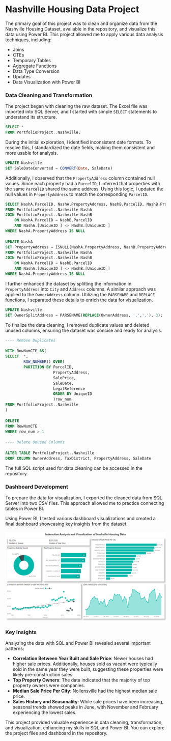 # Nashville Housing Data Project

The primary goal of this project was to clean and organize data from the Nashville Housing Dataset, available in the repository, and visualize this data using Power BI. This project allowed me to apply various data analysis techniques, including:

- Joins  
- CTEs  
- Temporary Tables  
- Aggregate Functions  
- Data Type Conversion  
- Updates  
- Data Visualization with Power BI  

### Data Cleaning and Transformation

The project began with cleaning the raw dataset. The Excel file was imported into SQL Server, and I started with simple `SELECT` statements to understand its structure.

```sql
SELECT *
FROM PortfolioProject..Nashville;
```

During the initial exploration, I identified inconsistent date formats. To resolve this, I standardized the date fields, making them consistent and more usable for analysis.

```sql
UPDATE Nashville
SET SaleDateConverted = CONVERT(Date, SaleDate)
```

Additionally, I observed that the `PropertyAddress` column contained null values. Since each property had a `ParcelID`, I inferred that properties with the same `ParcelID` shared the same address. Using this logic, I updated the null values in `PropertyAddress` to match the corresponding `ParcelID`.

```sql
SELECT NashA.ParcelID, NashA.PropertyAddress, NashB.ParcelID, NashB.PropertyAddress, ISNULL(NashA.PropertyAddress, NashB.PropertyAddress)
FROM PortfolioProject..Nashville NashA 
JOIN PortfolioProject..Nashville NashB
	ON NashA.ParcelID = NashB.ParcelID
	AND NashA.[UniqueID ] <> NashB.[UniqueID ]
WHERE NashA.PropertyAddress IS NULL

UPDATE NashA
SET PropertyAddress = ISNULL(NashA.PropertyAddress, NashB.PropertyAddress)
FROM PortfolioProject..Nashville NashA 
JOIN PortfolioProject..Nashville NashB
	ON NashA.ParcelID = NashB.ParcelID
	AND NashA.[UniqueID ] <> NashB.[UniqueID ]
WHERE NashA.PropertyAddress IS NULL
```

I further enhanced the dataset by splitting the information in `PropertyAddress` into `City` and `Address` columns. A similar approach was applied to the `OwnerAddress` column. Utilizing the `PARSENAME` and `REPLACE` functions, I separated these details to enrich the data for visualization.

```sql
UPDATE Nashville
SET OwnerSplitAddress = PARSENAME(REPLACE(OwnerAddress, ',','.'), 3);
```
To finalize the data cleaning, I removed duplicate values and deleted unused columns, ensuring the dataset was concise and ready for analysis.

```sql
---- Remove Duplicates

WITH RowNumCTE AS(
SELECT  *,
		ROW_NUMBER() OVER(
		PARTITION BY ParcelID,
					 PropertyAddress,
					 SalePrice,
					 SaleDate,
					 LegalReference
					 ORDER BY UniqueID
					 )row_num
FROM PortfolioProject..Nashville
)

DELETE
FROM RowNumCTE
WHERE row_num > 1

---- Delete Unused Columns

ALTER TABLE PortfolioProject..Nashville
DROP COLUMN OwnerAddress, TaxDistrict, PropertyAddress, SaleDate
```

The full SQL script used for data cleaning can be accessed in the repository.

### Dashboard Development

To prepare the data for visualization, I exported the cleaned data from SQL Server into two CSV files. This approach allowed me to practice connecting tables in Power BI.

Using Power BI, I tested various dashboard visualizations and created a final dashboard showcasing key insights from the dataset.

![Dashboard](Dashboard.png)

### Key Insights

Analyzing the data with SQL and Power BI revealed several important patterns:

- **Correlation Between Year Built and Sale Price**: Newer houses had higher sale prices. Additionally, houses sold as vacant were typically sold in the same year they were built, suggesting these properties were likely pre-construction sales.
- **Top Property Owners**: The data indicated that the majority of top property owners were companies.
- **Median Sale Price Per City**: Nollensville had the highest median sale price.
- **Sales History and Seasonality**: While sale prices have been increasing, seasonal trends showed peaks in June, with November and February experiencing the lowest sales.

This project provided valuable experience in data cleaning, transformation, and visualization, enhancing my skills in SQL and Power BI. You can explore the project files and dashboard in the repository.

